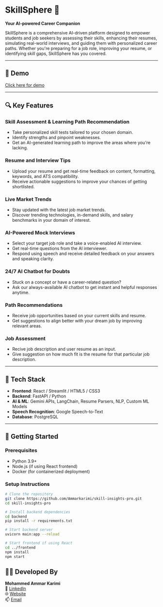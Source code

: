 # SkillSphere 🚀

**Your AI-powered Career Companion**

SkillSphere is a comprehensive AI-driven platform designed to empower students and job seekers by assessing their skills, enhancing their resumes, simulating real-world interviews, and guiding them with personalized career paths. Whether you're preparing for a job role, improving your resume, or identifying skill gaps, SkillSphere has you covered.

---
## 🎥 Demo

[Click here for demo](https://drive.google.com/file/d/1Epdym515UDuu-mRr9PV1ookuYwdAJcZ-/view?usp=sharing)

---
## 🔍 Key Features

### Skill Assessment & Learning Path Recommendation
- Take personalized skill tests tailored to your chosen domain.
- Identify strengths and pinpoint weaknesses.
- Get an AI-generated learning path to improve the areas where you're lacking.

### Resume and Interview Tips
- Upload your resume and get real-time feedback on content, formatting, keywords, and ATS compatibility.
- Receive actionable suggestions to improve your chances of getting shortlisted.

### Live Market Trends
- Stay updated with the latest job market trends.
- Discover trending technologies, in-demand skills, and salary benchmarks in your domain of interest.

### AI-Powered Mock Interviews
- Select your target job role and take a voice-enabled AI interview.
- Get real-time questions from the AI interviewer.
- Respond using speech and receive detailed feedback on your answers and speaking clarity.

### 24/7 AI Chatbot for Doubts
- Stuck on a concept or have a career-related question?
- Ask our always-available AI chatbot to get instant and helpful responses anytime.

### Path Recommendations
- Receive job opportunities based on your current skills and resume.
- Get suggestions to align better with your dream job by improving relevant areas.

### Job Assessment
- Recive job description and user resume as an input.
- Give suggestion on how much fit is the resume for that particular job description.

---

## 🧠 Tech Stack

- **Frontend**: React / Streamlit / HTML5 / CSS3
- **Backend**: FastAPI / Python
- **AI & ML**: Gemini APIs, LangChain, Resume Parsers, NLP, Custom ML Models
- **Speech Recognition**: Google Speech-to-Text
- **Database**: PostgreSQL 

---

## 🚀 Getting Started

### Prerequisites
- Python 3.9+
- Node.js (if using React frontend)
- Docker (for containerized deployment)

### Setup Instructions

```bash
# Clone the repository
git clone https://github.com/Ammarkarimi/skill-insights-pro.git
cd skill-insights-pro
```

```bash
# Install backend dependencies
cd backend
pip install -r requirements.txt
```

```bash
# Start backend server
uvicorn main:app --reload
```

```bash
# Start frontend if using React
cd ../frontend
npm install
npm start
```


## 👨‍💻 Developed By

**Mohammed Ammar Karimi**<br>
💼 [LinkedIn](https://www.linkedin.com/in/mohammed-ammar)<br>
🌐 [Website](https://ammarkarimi.vercel.app/)<br>
📫 [Email](ammarkarimi9898@gmail.com)<br>
